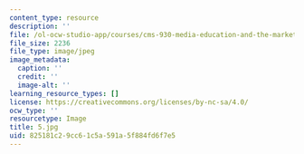 ```yaml
---
content_type: resource
description: ''
file: /ol-ocw-studio-app/courses/cms-930-media-education-and-the-marketplace-fall-2001/825181c29cc61c5a591a5f884fd6f7e5_5.jpg
file_size: 2236
file_type: image/jpeg
image_metadata:
  caption: ''
  credit: ''
  image-alt: ''
learning_resource_types: []
license: https://creativecommons.org/licenses/by-nc-sa/4.0/
ocw_type: ''
resourcetype: Image
title: 5.jpg
uid: 825181c2-9cc6-1c5a-591a-5f884fd6f7e5
---
```

